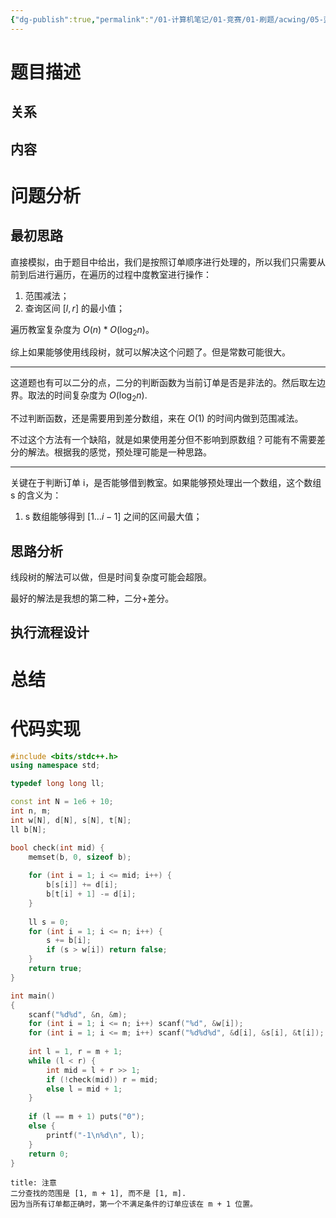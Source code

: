 ```yaml
---
{"dg-publish":true,"permalink":"/01-计算机笔记/01-竞赛/01-刷题/acwing/05-蓝桥杯/041-503-借教室/","tags":["personal/blog","algorithm/bineary-search","algorithm/差分","algorithm/data-structures/线段树"]}
---
```



# 题目描述
## 关系

## 内容

# 问题分析
## 最初思路
直接模拟，由于题目中给出，我们是按照订单顺序进行处理的，所以我们只需要从前到后进行遍历，在遍历的过程中度教室进行操作：
 1. 范围减法；
 2. 查询区间 $\displaystyle [l,r]$ 的最小值；

遍历教室复杂度为 $\displaystyle O(n)*O(\log_{2}n)$。

综上如果能够使用线段树，就可以解决这个问题了。但是常数可能很大。
***
这道题也有可以二分的点，二分的判断函数为当前订单是否是非法的。然后取左边界。取法的时间复杂度为 $\displaystyle O(\log_{2}n)$.

不过判断函数，还是需要用到差分数组，来在 $\displaystyle O(1)$ 的时间内做到范围减法。

不过这个方法有一个缺陷，就是如果使用差分但不影响到原数组？可能有不需要差分的解法。根据我的感觉，预处理可能是一种思路。

***
关键在于判断订单 i，是否能够借到教室。如果能够预处理出一个数组，这个数组 s 的含义为：
 1. s 数组能够得到 $\displaystyle [1\dots i -1]$ 之间的区间最大值；
## 思路分析
线段树的解法可以做，但是时间复杂度可能会超限。

最好的解法是我想的第二种，二分+差分。
## 执行流程设计

# 总结

# 代码实现
```c++
#include <bits/stdc++.h>
using namespace std;

typedef long long ll;

const int N = 1e6 + 10;
int n, m;
int w[N], d[N], s[N], t[N];
ll b[N];

bool check(int mid) {
    memset(b, 0, sizeof b);
    
    for (int i = 1; i <= mid; i++) {
        b[s[i]] += d[i];
        b[t[i] + 1] -= d[i];
    }
    
    ll s = 0;
    for (int i = 1; i <= n; i++) {
        s += b[i];
        if (s > w[i]) return false;
    }
    return true;
}

int main()
{
    scanf("%d%d", &n, &m);
    for (int i = 1; i <= n; i++) scanf("%d", &w[i]);
    for (int i = 1; i <= m; i++) scanf("%d%d%d", &d[i], &s[i], &t[i]);
    
    int l = 1, r = m + 1;
    while (l < r) {
        int mid = l + r >> 1;
        if (!check(mid)) r = mid;
        else l = mid + 1;
    }
    
    if (l == m + 1) puts("0");
    else {
        printf("-1\n%d\n", l);
    }
    return 0;
}
```

```ad-tip
title: 注意
二分查找的范围是 [1, m + 1], 而不是 [1, m].
因为当所有订单都正确时，第一个不满足条件的订单应该在 m + 1 位置。
```
